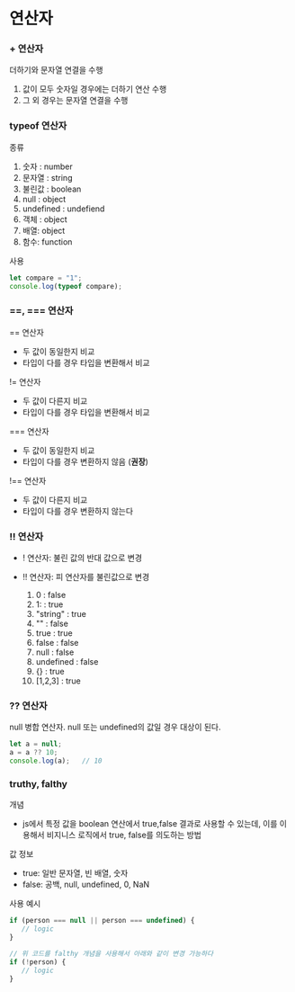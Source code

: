 # 연산자
### + 연산자
더하기와 문자열 연결을 수행
1. 값이 모두 숫자일 경우에는 더하기 연산 수행
2. 그 외 경우는 문자열 연결을 수행

### typeof 연산자
종류
1. 숫자 : number
2. 문자열 : string
3. 불린값 : boolean
4. null : object
5. undefined : undefiend
6. 객체 : object
7. 배열: object
8. 함수: function

사용
```js
let compare = "1";
console.log(typeof compare);
```

### ==, === 연산자
== 연산자 
- 두 값이 동일한지 비교
- 타입이 다를 경우 타입을 변환해서 비교

!= 연산자
- 두 값이 다른지 비교
- 타입이 다를 경우 타입을 변환해서 비교
   
=== 연산자
- 두 값이 동일한지 비교
- 타입이 다를 경우 변환하지 않음 (**권장**)

!== 연산자
- 두 값이 다른지 비교
- 타입이 다를 경우 변환하지 않는다

### !! 연산자
- ! 연산자: 불린 값의 반대 값으로 변경
- !! 연산자: 피 연산자를 불린값으로 변경

   1. 0 : false
   2. 1: : true
   3. "string" : true
   4. "" : false
   5. true : true
   6. false : false
   7. null : false
   8. undefined : false
   9. {} : true
   10. [1,2,3] : true

### ?? 연산자
null 병합 연산자. null 또는 undefined의 값일 경우 대상이 된다. 
```js
let a = null;
a = a ?? 10;
console.log(a);   // 10
```

### truthy, falthy
개념
- js에서 특정 값을 boolean 연산에서 true,false 결과로 사용할 수 있는데, 이를 이용해서 비지니스 로직에서 true, false를 의도하는 방법

값 정보
- true: 일반 문자열, 빈 배열, 숫자
- false: 공백, null, undefined, 0, NaN

사용 예시
```js
if (person === null || person === undefined) {
   // logic
}

// 위 코드를 falthy 개념을 사용해서 아래와 같이 변경 가능하다
if (!person) {
   // logic
}
```